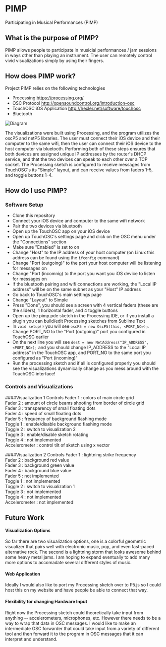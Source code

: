 # PIMP
Participating in Musical Performances (PIMP)

## What is the purpose of PIMP?
PIMP allows people to participate in musicial performances / jam sessions in ways other than playing an instrument. The user can remotely control vivid visualizations simply by using their fingers. 

## How does PIMP work?
Project PIMP relies on the following technologies
*  Processing https://processing.org/
*  OSC Protocol http://opensoundcontrol.org/introduction-osc
*  TouchOSC iOS Application http://hexler.net/software/touchosc
*  Bluetooth

![Diagram](http://s14.postimg.org/ya4qdgqfl/Blank_Flowchart_New_Page.png)

The visualizations were built using Processing, and the program utilizes the oscP5 and netP5 libraries. The user must connect their iOS device and their computer to the same wifi, then the user can connect their iOS device to the host computer via bluetooth. Performing both of these steps ensures that both devices are assigned unique IP addresses by the router's DHCP service, and that the two devices can speak to each other over a TCP socket. The Processing sketch is configured to receive messages from TouchOSC's its "Simple" layout, and can receive values from faders 1-5, and toggle buttons 1-4.

## How do I use PIMP?
### Software Setup
* Clone this repository
* Connect your iOS device and computer to the same wifi network
* Pair the two devices via bluetooth
* Open up the TouchOSC app on your iOS device
* Open up TouchOSC's settings page and click on the OSC menu under the "Connections" section
* Make sure "Enabled" is set to on
* Change "Host" to the IP address of your host computer (on Linux this address can be found using the `ifconfig` command)
* Change "Port (outgoing)" to the port your host computer will be listening for messages on
* Change "Port (incomnig) to the port you want you iOS device to listen for messages on
* If the bluetooth pairing and wifi connections are working, the "Local IP address" will be on the same subnet as your "Host" IP address
* Go back to TouchOSC's main settings page
* Change "Layout" to Simple
* Press "Done", you should see a screen with 4 vertical faders (these are the sliders), 1 horizontal fader, and 4 toggle buttons
* Open up the pimp.pde sketch in the Processing IDE, or if you install a plugin you can build/edit Processing sketches from Sublime Text
* In `void setup()` you will see `oscP5 = new OscP5(this, <PORT_NO>);`. Change PORT_NO to the "Port (outgoing)" port you configured in TouchOSC earlier
* On the next line you will see `dest = new NetAddress("IP_ADDRESS", <PORT_NO>);` and you should change IP_ADDRESS to the "Local IP address" in the TouchOSC app, and PORT_NO to the same port you configured as "Port (incoming)"
* Run the processing sketch and if all is configured properly you should see the visualizations dynamically change as you mess around with the TouchOSC interface!

### Controls and Visualizations
####Visualization 1 Controls
Fader 1 : colors of main circle grid  
Fader 2 : amount of circle beams shooting from border of circle grid  
Fader 3 : transparency of small floating dots  
Fader 4 : speed of small floating dots  
Fader 5 : frequency of background flashing mode  
Toggle 1 : enable/disable background flashing mode  
Toggle 2 : switch to visualization 2  
Toggle 3 : enable/disable sketch rotating  
Toggle 4 : not implemented  
Accelerometer : control tilt of sketch using x vector  

####Visualization 2 Controls
Fader 1 : lightning strike frequency  
Fader 2 : background red value  
Fader 3 : background green value  
Fader 4 : background blue value  
Fader 5 : not implemented  
Toggle 1 : not implemented  
Toggle 2 : switch to visualization 1  
Toggle 3 : not implemented  
Toggle 4 : not implemented  
Accelerometer : not implemented  

## Future Work
#### Visualization Options
So far there are two visualization options, one is a colorful geometric visualizer that pairs well with electronic music, pop, and even fast-paced alternative rock. The second is a lightning storm that looks awesome behind some heavy metal jams. I am hoping to expand eventually to add many more options to accomadate several different styles of music.
#### Web Application
Ideally I would also like to port my Processing sketch over to P5.js so I could host this on my website and have people be able to connect that way.
#### Flexibility for changing Hardware Input
Right now the Processing sketch could theoretically take input from anything -- accelerometers, microphones, etc. However there needs to be a way to wrap that data in OSC messages. I would like to make an intermediate OSC forwarder that could take input from a variety of different tool and then forward it to the program in OSC messages that it can interpret and understand.
